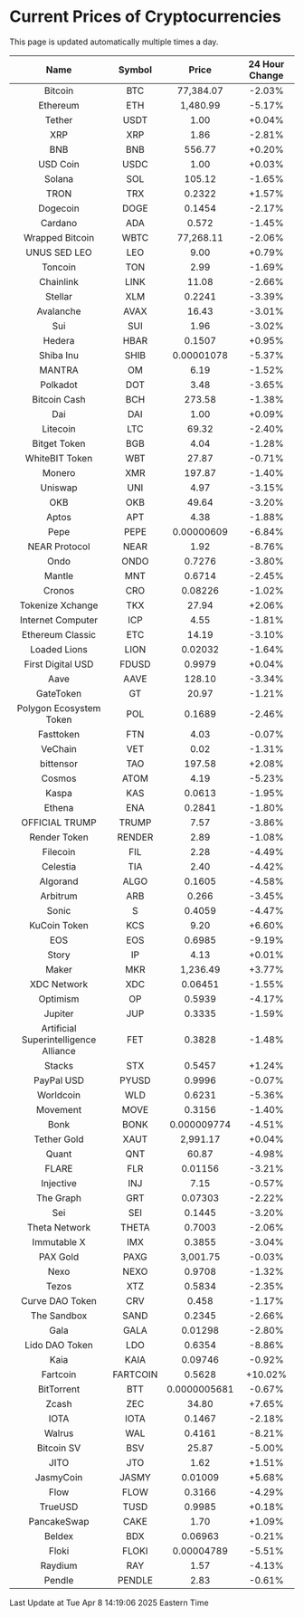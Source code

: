 # Current Prices of Cryptocurrencies
This page is updated automatically multiple times a day.

| Name | Symbol | Price | 24 Hour Change |
| :---: |:---:| :---: | :---: |
| Bitcoin | BTC | 77,384.07 | -2.03% |
| Ethereum | ETH | 1,480.99 | -5.17% |
| Tether | USDT | 1.00 | +0.04% |
| XRP | XRP | 1.86 | -2.81% |
| BNB | BNB | 556.77 | +0.20% |
| USD Coin | USDC | 1.00 | +0.03% |
| Solana | SOL | 105.12 | -1.65% |
| TRON | TRX | 0.2322 | +1.57% |
| Dogecoin | DOGE | 0.1454 | -2.17% |
| Cardano | ADA | 0.572 | -1.45% |
| Wrapped Bitcoin | WBTC | 77,268.11 | -2.06% |
| UNUS SED LEO | LEO | 9.00 | +0.79% |
| Toncoin | TON | 2.99 | -1.69% |
| Chainlink | LINK | 11.08 | -2.66% |
| Stellar | XLM | 0.2241 | -3.39% |
| Avalanche | AVAX | 16.43 | -3.01% |
| Sui | SUI | 1.96 | -3.02% |
| Hedera | HBAR | 0.1507 | +0.95% |
| Shiba Inu | SHIB | 0.00001078 | -5.37% |
| MANTRA | OM | 6.19 | -1.52% |
| Polkadot | DOT | 3.48 | -3.65% |
| Bitcoin Cash | BCH | 273.58 | -1.38% |
| Dai | DAI | 1.00 | +0.09% |
| Litecoin | LTC | 69.32 | -2.40% |
| Bitget Token | BGB | 4.04 | -1.28% |
| WhiteBIT Token | WBT | 27.87 | -0.71% |
| Monero | XMR | 197.87 | -1.40% |
| Uniswap | UNI | 4.97 | -3.15% |
| OKB | OKB | 49.64 | -3.20% |
| Aptos | APT | 4.38 | -1.88% |
| Pepe | PEPE | 0.00000609 | -6.84% |
| NEAR Protocol | NEAR | 1.92 | -8.76% |
| Ondo | ONDO | 0.7276 | -3.80% |
| Mantle | MNT | 0.6714 | -2.45% |
| Cronos | CRO | 0.08226 | -1.02% |
| Tokenize Xchange | TKX | 27.94 | +2.06% |
| Internet Computer | ICP | 4.55 | -1.81% |
| Ethereum Classic | ETC | 14.19 | -3.10% |
| Loaded Lions | LION | 0.02032 | -1.64% |
| First Digital USD | FDUSD | 0.9979 | +0.04% |
| Aave | AAVE | 128.10 | -3.34% |
| GateToken | GT | 20.97 | -1.21% |
| Polygon Ecosystem Token | POL | 0.1689 | -2.46% |
| Fasttoken | FTN | 4.03 | -0.07% |
| VeChain | VET | 0.02 | -1.31% |
| bittensor | TAO | 197.58 | +2.08% |
| Cosmos | ATOM | 4.19 | -5.23% |
| Kaspa | KAS | 0.0613 | -1.95% |
| Ethena | ENA | 0.2841 | -1.80% |
| OFFICIAL TRUMP | TRUMP | 7.57 | -3.86% |
| Render Token | RENDER | 2.89 | -1.08% |
| Filecoin | FIL | 2.28 | -4.49% |
| Celestia | TIA | 2.40 | -4.42% |
| Algorand | ALGO | 0.1605 | -4.58% |
| Arbitrum | ARB | 0.266 | -3.45% |
| Sonic | S | 0.4059 | -4.47% |
| KuCoin Token | KCS | 9.20 | +6.60% |
| EOS | EOS | 0.6985 | -9.19% |
| Story | IP | 4.13 | +0.01% |
| Maker | MKR | 1,236.49 | +3.77% |
| XDC Network | XDC | 0.06451 | -1.55% |
| Optimism | OP | 0.5939 | -4.17% |
| Jupiter | JUP | 0.3335 | -1.59% |
| Artificial Superintelligence Alliance | FET | 0.3828 | -1.48% |
| Stacks | STX | 0.5457 | +1.24% |
| PayPal USD | PYUSD | 0.9996 | -0.07% |
| Worldcoin | WLD | 0.6231 | -5.36% |
| Movement | MOVE | 0.3156 | -1.40% |
| Bonk | BONK | 0.000009774 | -4.51% |
| Tether Gold | XAUT | 2,991.17 | +0.04% |
| Quant | QNT | 60.87 | -4.98% |
| FLARE | FLR | 0.01156 | -3.21% |
| Injective | INJ | 7.15 | -0.57% |
| The Graph | GRT | 0.07303 | -2.22% |
| Sei | SEI | 0.1445 | -3.20% |
| Theta Network | THETA | 0.7003 | -2.06% |
| Immutable X | IMX | 0.3855 | -3.04% |
| PAX Gold | PAXG | 3,001.75 | -0.03% |
| Nexo | NEXO | 0.9708 | -1.32% |
| Tezos | XTZ | 0.5834 | -2.35% |
| Curve DAO Token | CRV | 0.458 | -1.17% |
| The Sandbox | SAND | 0.2345 | -2.66% |
| Gala | GALA | 0.01298 | -2.80% |
| Lido DAO Token | LDO | 0.6354 | -8.86% |
| Kaia | KAIA | 0.09746 | -0.92% |
| Fartcoin | FARTCOIN | 0.5628 | +10.02% |
| BitTorrent | BTT | 0.0000005681 | -0.67% |
| Zcash | ZEC | 34.80 | +7.65% |
| IOTA | IOTA | 0.1467 | -2.18% |
| Walrus | WAL | 0.4161 | -8.21% |
| Bitcoin SV | BSV | 25.87 | -5.00% |
| JITO | JTO | 1.62 | +1.51% |
| JasmyCoin | JASMY | 0.01009 | +5.68% |
| Flow | FLOW | 0.3166 | -4.29% |
| TrueUSD | TUSD | 0.9985 | +0.18% |
| PancakeSwap | CAKE | 1.70 | +1.09% |
| Beldex | BDX | 0.06963 | -0.21% |
| Floki | FLOKI | 0.00004789 | -5.51% |
| Raydium | RAY | 1.57 | -4.13% |
| Pendle | PENDLE | 2.83 | -0.61% |

Last Update at Tue Apr  8 14:19:06 2025 Eastern Time